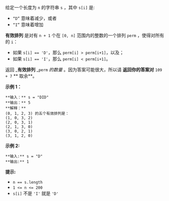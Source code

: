 给定一个长度为 `n` 的字符串 `s` ，其中 `s[i]` 是:

  * `“D”` 意味着减少，或者
  * `“I”` 意味着增加

**有效排列**  是对有 `n + 1` 个在 `[0, n]`  范围内的整数的一个排列 `perm` ，使得对所有的 `i`：

  * 如果 `s[i] == 'D'`，那么 `perm[i] > perm[i+1]`，以及；
  * 如果 `s[i] == 'I'`，那么 `perm[i] < perm[i+1]`。

返回 _**有效排列**  _`perm` _的数量_ 。因为答案可能很大，所以请 **返回你的答案对**  `109 + 7` **  取余**。



**示例 1：**

    
    
    **输入：** s = "DID"
    **输出：** 5
    **解释：**
    (0, 1, 2, 3) 的五个有效排列是：
    (1, 0, 3, 2)
    (2, 0, 3, 1)
    (2, 1, 3, 0)
    (3, 0, 2, 1)
    (3, 1, 2, 0)
    

**示例 2:**

    
    
    **输入:** s = "D"
    **输出:** 1
    



**提示:**

  * `n == s.length`
  * `1 <= n <= 200`
  * `s[i]` 不是 `'I'` 就是 `'D'`

